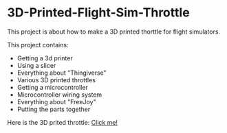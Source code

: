 # 3D-Printed-Flight-Sim-Throttle

This project is about how to make a 3D printed thorttle for flight simulators.

This project contains:
- Getting a 3d printer
- Using a slicer
- Everything about "Thingiverse"
- Various 3D printed throttles
- Getting a microcontroller
- Microcontroller wiring system
- Everything about "FreeJoy"
- Putting the parts together

Here is the 3D prited throttle:
[Click me!](https://www.thingiverse.com/thing:4935709)
